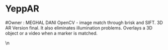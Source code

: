 # YeppAR
#Owner : MEGHAL DANI
OpenCV - image match through brisk and SIFT. 3D AR Version final.
It also eliminates illumination problems.
Overlays a 3D object or a video when a marker is matched.

\n

